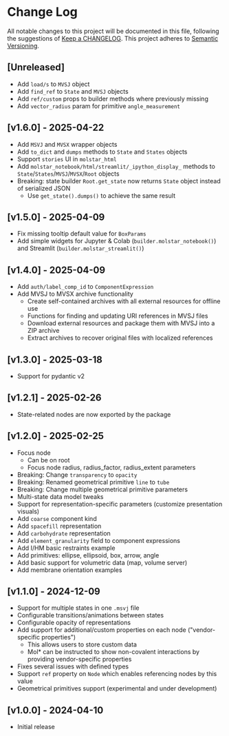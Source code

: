 # Change Log
All notable changes to this project will be documented in this file, following the suggestions of [Keep a CHANGELOG](http://keepachangelog.com/). This project adheres to [Semantic Versioning](http://semver.org/).

## [Unreleased]

- Add `load/s` to `MVSJ` object
- Add `find_ref` to `State` and `MVSJ` objects
- Add `ref/custom` props to builder methods where previously missing
- Add `vector_radius` param for primitive `angle_measurement`

## [v1.6.0] - 2025-04-22

- Add `MSVJ` and `MVSX` wrapper objects
- Add `to_dict` and `dumps` methods to `State` and `States` objects
- Support `stories` UI in `molstar_html`
- Add `molstar_notebook/html/streamlit/_ipython_display_` methods to `State`/`States`/`MVSJ`/`MVSX`/`Root` objects
- Breaking: state builder `Root.get_state` now returns `State` object instead of serialized JSON
  - Use `get_state().dumps()` to achieve the same result

## [v1.5.0] - 2025-04-09

- Fix missing tooltip default value for `BoxParams`
- Add simple widgets for Jupyter & Colab (`builder.molstar_notebook()`) and Streamlit (`builder.molstar_streamlit()`)

## [v1.4.0] - 2025-04-09

- Add `auth/label_comp_id` to `ComponentExpression`
- Add MVSJ to MVSX archive functionality
  - Create self-contained archives with all external resources for offline use
  - Functions for finding and updating URI references in MVSJ files
  - Download external resources and package them with MVSJ into a ZIP archive
  - Extract archives to recover original files with localized references

## [v1.3.0] - 2025-03-18

- Support for pydantic v2

## [v1.2.1] - 2025-02-26

- State-related nodes are now exported by the package

## [v1.2.0] - 2025-02-25

- Focus node 
  - Can be on root
  - Focus node radius, radius_factor, radius_extent parameters
- Breaking: Change `transparency` to `opacity`
- Breaking: Renamed geometrical primitive `line` to `tube`
- Breaking: Change multiple geometrical primitive parameters
- Multi-state data model tweaks
- Support for representation-specific parameters (customize presentation visuals)
- Add `coarse` component kind
- Add `spacefill` representation
- Add `carbohydrate` representation
- Add `element_granularity` field to component expressions
- Add I/HM basic restraints example
- Add primitives: ellipse, ellipsoid, box, arrow, angle
- Add basic support for volumetric data (map, volume server)
- Add membrane orientation examples


## [v1.1.0] - 2024-12-09

- Support for multiple states in one `.msvj` file
- Configurable transitions/animations between states
- Configurable opacity of representations
- Add support for additional/custom properties on each node ("vendor-specific properties")
  - This allows users to store custom data 
  - Mol* can be instructed to show non-covalent interactions by providing vendor-specific properties
- Fixes several issues with defined types
- Support `ref` property on `Node` which enables referencing nodes by this value
- Geometrical primitives support (experimental and under development)

## [v1.0.0] - 2024-04-10
- Initial release
